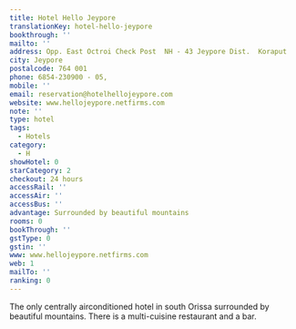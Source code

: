 ```yaml
---
title: Hotel Hello Jeypore
translationKey: hotel-hello-jeypore
bookthrough: ''
mailto: ''
address: Opp. East Octroi Check Post  NH - 43 Jeypore Dist.  Koraput
city: Jeypore
postalcode: 764 001
phone: 6854-230900 - 05,
mobile: ''
email: reservation@hotelhellojeypore.com
website: www.hellojeypore.netfirms.com
note: ''
type: hotel
tags:
  - Hotels
category:
  - H
showHotel: 0
starCategory: 2
checkout: 24 hours
accessRail: ''
accessAir: ''
accessBus: ''
advantage: Surrounded by beautiful mountains
rooms: 0
bookThrough: ''
gstType: 0
gstin: ''
www: www.hellojeypore.netfirms.com
web: 1
mailTo: ''
ranking: 0
---
```







The only centrally airconditioned hotel in south Orissa surrounded by beautiful mountains. There is a multi-cuisine restaurant and a bar. 